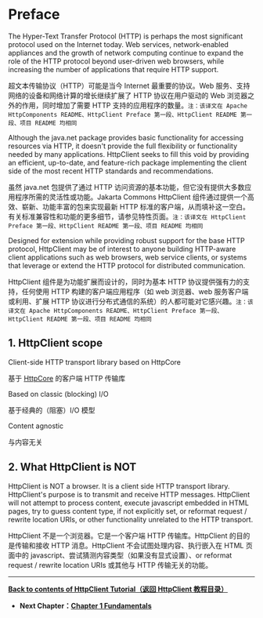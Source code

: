 # Preface

The Hyper-Text Transfer Protocol (HTTP) is perhaps the most significant protocol used on the Internet today. Web services, network-enabled appliances and the growth of network computing continue to expand the role of the HTTP protocol beyond user-driven web browsers, while increasing the number of applications that require HTTP support.

超文本传输协议（HTTP）可能是当今 Internet 最重要的协议。Web 服务、支持网络的设备和网络计算的增长继续扩展了 HTTP 协议在用户驱动的 Web 浏览器之外的作用，同时增加了需要 HTTP 支持的应用程序的数量。`注：该译文在 Apache HttpComponents README、HttpClient Preface 第一段、HttpClient README 第一段、项目 README 均相同`

Although the java.net package provides basic functionality for accessing resources via HTTP, it doesn't provide the full flexibility or functionality needed by many applications. HttpClient seeks to fill this void by providing an efficient, up-to-date, and feature-rich package implementing the client side of the most recent HTTP standards and recommendations.

虽然 java.net 包提供了通过 HTTP 访问资源的基本功能，但它没有提供大多数应用程序所需的灵活性或功能。Jakarta Commons HttpClient 组件通过提供一个高效、崭新、功能丰富的包来实现最新 HTTP 标准的客户端，从而填补这一空白。有关标准兼容性和功能的更多细节，请参见特性页面。`注：该译文在 HttpClient Preface 第一段、HttpClient README 第一段、项目 README 均相同`

Designed for extension while providing robust support for the base HTTP protocol, HttpClient may be of interest to anyone building HTTP-aware client applications such as web browsers, web service clients, or systems that leverage or extend the HTTP protocol for distributed communication.

HttpClient 组件是为功能扩展而设计的，同时为基本 HTTP 协议提供强有力的支持，任何使用 HTTP 构建的客户端应用程序（如 web 浏览器、web 服务客户端或利用、扩展 HTTP 协议进行分布式通信的系统）的人都可能对它感兴趣。`注：该译文在 Apache HttpComponents README、HttpClient Preface 第一段、HttpClient README 第一段、项目 README 均相同`

## 1. HttpClient scope

Client-side HTTP transport library based on HttpCore

基于 [HttpCore](https://github.com/clxering/Apache-HttpComponents-Doc-Chinese-English-bilingual/tree/master/HttpCore) 的客户端 HTTP 传输库

Based on classic (blocking) I/O

基于经典的（阻塞）I/O 模型

Content agnostic

与内容无关

## 2. What HttpClient is NOT

HttpClient is NOT a browser. It is a client side HTTP transport library. HttpClient's purpose is to transmit and receive HTTP messages. HttpClient will not attempt to process content, execute javascript embedded in HTML pages, try to guess content type, if not explicitly set, or reformat request / rewrite location URIs, or other functionality unrelated to the HTTP transport.

HttpClient 不是一个浏览器。它是一个客户端 HTTP 传输库。HttpClient 的目的是传输和接收 HTTP 消息。HttpClient 不会试图处理内容、执行嵌入在 HTML 页面中的 javascript、尝试猜测内容类型（如果没有显式设置）、or reformat request / rewrite location URIs 或其他与 HTTP 传输无关的功能。

---

**[Back to contents of HttpClient Tutorial（返回 HttpClient 教程目录）](https://github.com/clxering/Apache-HttpComponents-Doc-Chinese-English-bilingual/tree/master/HttpClient/HttpClient-Tutorial#contents)**

- **Next Chapter：[Chapter 1 Fundamentals](https://github.com/clxering/Apache-HttpComponents-Doc-Chinese-English-bilingual/tree/master/HttpClient/HttpClient-Tutorial/1-Fundamentals#chapter-1-fundamentals)**
